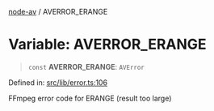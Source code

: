 [node-av](../globals.md) / AVERROR\_ERANGE

# Variable: AVERROR\_ERANGE

> `const` **AVERROR\_ERANGE**: `AVError`

Defined in: [src/lib/error.ts:106](https://github.com/seydx/av/blob/f8631fc881b394300b1479f511d55cf1c370a87f/src/lib/error.ts#L106)

FFmpeg error code for ERANGE (result too large)
